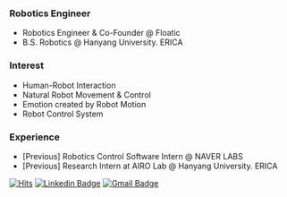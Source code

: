 ### Robotics Engineer
- Robotics Engineer & Co-Founder @ Floatic
- B.S. Robotics @ Hanyang University. ERICA

### Interest
- Human-Robot Interaction
- Natural Robot Movement & Control
- Emotion created by Robot Motion
- Robot Control System

### Experience
- [Previous] Robotics Control Software Intern  @ NAVER LABS 
- [Previous] Research Intern at AIRO Lab @ Hanyang University. ERICA


[![Hits](https://hits.seeyoufarm.com/api/count/incr/badge.svg?url=https%3A%2F%2Fgithub.com%2FInteractics%2F&count_bg=%2379C83D&title_bg=%23555555&icon=&icon_color=%23E7E7E7&title=hits&edge_flat=false)](https://hits.seeyoufarm.com)
[![Linkedin Badge](https://img.shields.io/badge/-LinkedIn-blue?style=flat&logo=Linkedin&logoColor=white&link=https://www.linkedin.com/in/hoyeon-yu-885494169/)](https://www.linkedin.com/in/hoyeon-yu-885494169/)
[![Gmail Badge](https://img.shields.io/badge/-Gmail-d14836?style=flat&logo=Gmail&logoColor=white&link=mailto:dbghdus1@gmail.com)](mailto:dbghdus@gmail.com)

